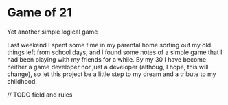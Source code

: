 # Game of 21  
Yet another simple logical game

Last weekend I spent some time in my parental home sorting out my old things left from school days, 
and I found some notes of a simple game that I had been playing with my friends for a while. 
By my 30 I have become neither a game developer nor just a developer (althoug, I hope, this will change),
so let this project be a little step to my dream and a tribute to my childhood.

// TODO field and rules
